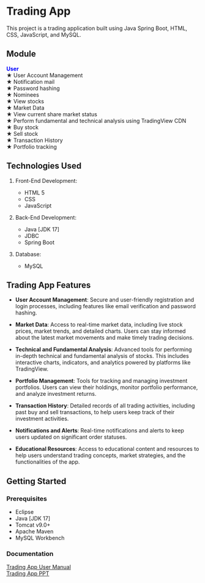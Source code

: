 # Trading App

This project is a trading application built using Java Spring Boot, HTML, CSS, JavaScript, and MySQL. 


## Module
<span style="color:blue">**User**</span><br>
<span>&#9733;</span> User Account Management<br>
<span>&#9733;</span> Notification mail<br>
<span>&#9733;</span> Password hashing<br>
<span>&#9733;</span> Nominees  <br>
<span>&#9733;</span> View stocks<br>
<span>&#9733;</span> Market Data<br>
<span>&#9733;</span> View current share market status<br>
<span>&#9733;</span> Perform fundamental and technical analysis using TradingView CDN<br>
<span>&#9733;</span> Buy stock<br>
<span>&#9733;</span> Sell stock<br>
<span>&#9733;</span> Transaction History  <br>
<span>&#9733;</span> Portfolio tracking<br>


## Technologies Used
1. Front-End Development:
   - HTML 5
   - CSS
   - JavaScript

2. Back-End Development:
   - Java [JDK 17]
   - JDBC
   - Spring Boot

3. Database:
   - MySQL


## Trading App Features 

- **User Account Management**: Secure and user-friendly registration and login processes, including features like email verification and password hashing.
- **Market Data**: Access to real-time market data, including live stock prices, market trends, and detailed charts. Users can stay informed about the latest market movements and make timely trading decisions.
- **Technical and Fundamental Analysis**: Advanced tools for performing in-depth technical and fundamental analysis of stocks. This includes interactive charts, indicators, and analytics powered by platforms like TradingView.

- **Portfolio Management**: Tools for tracking and managing investment portfolios. Users can view their holdings, monitor portfolio performance, and analyze investment returns.
- **Transaction History**: Detailed records of all trading activities, including past buy and sell transactions, to help users keep track of their investment activities.
- **Notifications and Alerts**: Real-time notifications and alerts to keep users updated on significant order statuses.
- **Educational Resources**: Access to educational content and resources to help users understand trading concepts, market strategies, and the functionalities of the app.






## Getting Started

### Prerequisites

- Eclipse
- Java [JDK 17]
- Tomcat v9.0+
- Apache Maven
- MySQL Workbench

### Documentation 
<a href="#"> Trading App User Manual</a><br>
<a href="#"> Trading App PPT</a>



